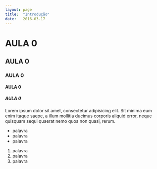 ```yaml
---
layout: page
title:  "Introdução"
date:   2016-03-17
---
```


# AULA 0

## AULA 0

### AULA 0

#### AULA 0

##### AULA 0

Lorem ipsum dolor sit amet, consectetur adipisicing elit. Sit minima eum enim itaque saepe, a illum mollitia ducimus corporis aliquid error, neque quisquam sequi quaerat nemo quos non quasi, rerum.

- palavra
- palavra
- palavra

1. palavra
1. palavra
1. palavra
